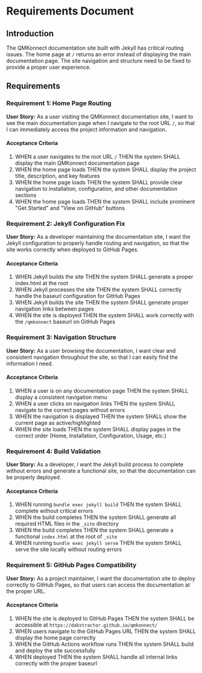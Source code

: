 # Requirements Document

## Introduction

The QMKonnect documentation site built with Jekyll has critical routing issues. The home page at `/` returns an error instead of displaying the main documentation page. The site navigation and structure need to be fixed to provide a proper user experience.

## Requirements

### Requirement 1: Home Page Routing

**User Story:** As a user visiting the QMKonnect documentation site, I want to see the main documentation page when I navigate to the root URL `/`, so that I can immediately access the project information and navigation.

#### Acceptance Criteria

1. WHEN a user navigates to the root URL `/` THEN the system SHALL display the main QMKonnect documentation page
2. WHEN the home page loads THEN the system SHALL display the project title, description, and key features
3. WHEN the home page loads THEN the system SHALL provide clear navigation to installation, configuration, and other documentation sections
4. WHEN the home page loads THEN the system SHALL include prominent "Get Started" and "View on GitHub" buttons

### Requirement 2: Jekyll Configuration Fix

**User Story:** As a developer maintaining the documentation site, I want the Jekyll configuration to properly handle routing and navigation, so that the site works correctly when deployed to GitHub Pages.

#### Acceptance Criteria

1. WHEN Jekyll builds the site THEN the system SHALL generate a proper index.html at the root
2. WHEN Jekyll processes the site THEN the system SHALL correctly handle the baseurl configuration for GitHub Pages
3. WHEN Jekyll builds the site THEN the system SHALL generate proper navigation links between pages
4. WHEN the site is deployed THEN the system SHALL work correctly with the `/qmkonnect` baseurl on GitHub Pages

### Requirement 3: Navigation Structure

**User Story:** As a user browsing the documentation, I want clear and consistent navigation throughout the site, so that I can easily find the information I need.

#### Acceptance Criteria

1. WHEN a user is on any documentation page THEN the system SHALL display a consistent navigation menu
2. WHEN a user clicks on navigation links THEN the system SHALL navigate to the correct pages without errors
3. WHEN the navigation is displayed THEN the system SHALL show the current page as active/highlighted
4. WHEN the site loads THEN the system SHALL display pages in the correct order (Home, Installation, Configuration, Usage, etc.)

### Requirement 4: Build Validation

**User Story:** As a developer, I want the Jekyll build process to complete without errors and generate a functional site, so that the documentation can be properly deployed.

#### Acceptance Criteria

1. WHEN running `bundle exec jekyll build` THEN the system SHALL complete without critical errors
2. WHEN the build completes THEN the system SHALL generate all required HTML files in the `_site` directory
3. WHEN the build completes THEN the system SHALL generate a functional `index.html` at the root of `_site`
4. WHEN running `bundle exec jekyll serve` THEN the system SHALL serve the site locally without routing errors

### Requirement 5: GitHub Pages Compatibility

**User Story:** As a project maintainer, I want the documentation site to deploy correctly to GitHub Pages, so that users can access the documentation at the proper URL.

#### Acceptance Criteria

1. WHEN the site is deployed to GitHub Pages THEN the system SHALL be accessible at `https://dabstractor.github.io/qmkonnect/`
2. WHEN users navigate to the GitHub Pages URL THEN the system SHALL display the home page correctly
3. WHEN the GitHub Actions workflow runs THEN the system SHALL build and deploy the site successfully
4. WHEN deployed THEN the system SHALL handle all internal links correctly with the proper baseurl